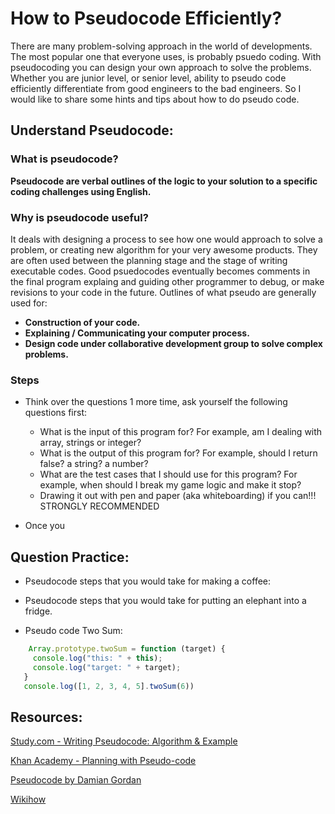 # How to Pseudocode Efficiently?

There are many problem-solving approach in the world of developments.
The most popular one that everyone uses, is probably psuedo coding. 
With pseudocoding you can design your own approach to solve the problems.
Whether you are junior level, or senior level, 
ability to pseudo code efficiently differentiate from good engineers to the bad engineers.
So I would like to share some hints and tips about how to do pseudo code.

## Understand Pseudocode:

### What is pseudocode?
**Pseudocode are verbal outlines of the logic to your solution to a specific coding challenges using English.**

### Why is pseudocode useful?
It deals with designing a process to see how one would approach to solve a problem, 
or creating new algorithm for your very awesome products.
They are often used between the planning stage and the stage of writing executable codes. 
Good psuedocodes eventually becomes comments in the final program explaing and guiding other programmer to debug, or make revisions to your code in the future.
Outlines of what pseudo are generally used for:
   * **Construction of your code.** 
   * **Explaining / Communicating your computer process.** 
   * **Design code under collaborative development group to solve complex problems.** 

### Steps
- Think over the questions 1 more time, ask yourself the following questions first:
    * What is the input of this program for? For example, am I dealing with array, strings or integer?
    * What is the output of this program for? For example, should I return false? a string? a number?
    * What are the test cases that I should use for this program? For example, when should I break my game logic and make it stop?
    * Drawing it out with pen and paper (aka whiteboarding) if you can!!! STRONGLY RECOMMENDED


- Once you 

## Question Practice: 

* Pseudocode steps that you would take for making a coffee:
* Pseudocode steps that you would take for putting an elephant into a fridge.

* Pseudo code Two Sum:
```javascript
    Array.prototype.twoSum = function (target) {
     console.log("this: " + this);
     console.log("target: " + target);
   }
   console.log([1, 2, 3, 4, 5].twoSum(6))
```

## Resources: 
[Study.com - Writing Pseudocode: Algorithm & Example](https://study.com/academy/lesson/writing-pseudocode-algorithms-examples.html)

[Khan Academy - Planning with Pseudo-code](https://www.khanacademy.org/computing/computer-programming/programming/good-practices/p/planning-with-pseudo-code)

[Pseudocode by Damian Gordan](https://www.slideshare.net/DamianGordon1/pseudocode-10373156)

[Wikihow](https://www.wikihow.com/Write-Pseudocode)